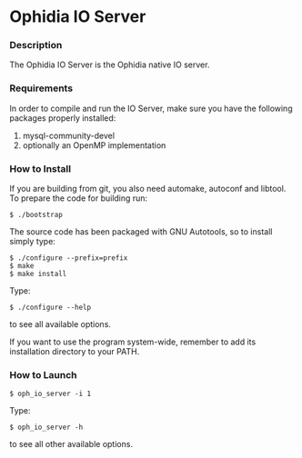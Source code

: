 # Ophidia IO Server

### Description

The Ophidia IO Server is the Ophidia native IO server.

### Requirements

In order to compile and run the IO Server, make sure you have the following packages properly installed:

1. mysql-community-devel
2. optionally an OpenMP implementation

### How to Install

If you are building from git, you also need automake, autoconf and libtool. To prepare the code for building run:

```
$ ./bootstrap 
```

The source code has been packaged with GNU Autotools, so to install simply type:

```
$ ./configure --prefix=prefix
$ make
$ make install
```

Type:

```
$ ./configure --help
```

to see all available options.

If you want to use the program system-wide, remember to add its installation directory to your PATH.

### How to Launch

```
$ oph_io_server -i 1
```

Type:

```
$ oph_io_server -h
```

to see all other available options.
